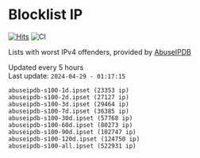 # Blocklist IP

[![Hits](https://hits.seeyoufarm.com/api/count/incr/badge.svg?url=https%3A%2F%2Fgithub.com%2Fborestad%2Fblocklist-ip%2F&count_bg=%2379C83D&title_bg=%23555555&icon=&icon_color=%23E7E7E7&title=hits&edge_flat=false)](https://hits.seeyoufarm.com)  ![CI](https://img.shields.io/github/workflow/status/borestad/blocklist-ip/CI?style=flat-square)

Lists with worst IPv4 offenders, provided by [AbuseIPDB](https://www.abuseipdb.com/)

<!-- FOOTER-PLACEHOLDER -->
Updated every 5 hours<br>
Last update: `2024-04-29 - 01:17:15`
```
abuseipdb-s100-1d.ipset (23353 ip)
abuseipdb-s100-2d.ipset (27127 ip)
abuseipdb-s100-3d.ipset (29464 ip)
abuseipdb-s100-7d.ipset (36385 ip)
abuseipdb-s100-30d.ipset (57768 ip)
abuseipdb-s100-60d.ipset (80273 ip)
abuseipdb-s100-90d.ipset (102747 ip)
abuseipdb-s100-120d.ipset (124750 ip)
abuseipdb-s100-all.ipset (522931 ip)
```
